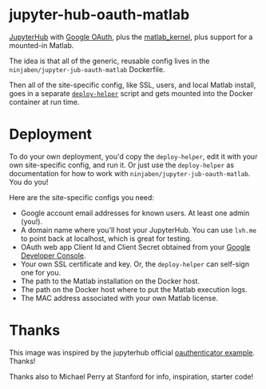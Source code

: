 # jupyter-hub-oauth-matlab
[JupyterHub](https://github.com/jupyterhub/jupyterhub) with [Google OAuth](https://developers.google.com/identity/protocols/OAuth2), plus the [matlab_kernel](https://pypi.python.org/pypi/matlab_kernel), plus support for a mounted-in Matlab.

The idea is that all of the generic, reusable config lives in the `ninjaben/jupyter-jub-oauth-matlab` Dockerfile.

Then all of the site-specific config, like SSL, users, and local Matlab install, goes in a separate [`deploy-helper`](https://github.com/benjamin-heasly/jupyter-hub-oauth-matlab/blob/master/deploy-helper) script and gets mounted into the Docker container at run time.

# Deployment
To do your own deployment, you'd copy the `deploy-helper`, edit it with your own site-specific config, and run it.  Or just use the `deploy-helper` as documentation for how to work with `ninjaben/jupyter-jub-oauth-matlab`.  You do you!

Here are the site-specific configs you need:
 - Google account email addresses for known users.  At least one admin (you!).
 - A domain name where you'll host your JupyterHub.  You can use `lvh.me` to point back at localhost, which is great for testing.
 - OAuth web app Client Id and Client Secret obtained from your [Google Developer Console](https://console.developers.google.com/apis/credentials).
 - Your own SSL certificate and key.  Or, the `deploy-helper` can self-sign one for you.
 - The path to the Matlab installation on the Docker host.
 - The path on the Docker host where to put the Matlab execution logs.
 - The MAC address associated with your own Matlab license.

# Thanks
This image was inspired by the jupyterhub official [oauthenticator example](https://github.com/jupyterhub/oauthenticator/tree/master/example).  Thanks!

Thanks also to Michael Perry at Stanford for info, inspiration, starter code!

